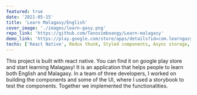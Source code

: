 ```yaml
---
featured: true
date: '2021-05-15'
title: 'Learn Malagasy/English'
cover_image: './images/learn-gasy.png'
repo_link: 'https://github.com/Tanosimboangy/Learn-malagasy'
demo_link: 'https://play.google.com/store/apps/details?id=com.learngasy&hl=en&gl=US'
techs: ['React Native', Redux thunk, Styled components, Async storage, Storybook]
---
```


This project is built with react native. You can find it on google play store and start learning Malagasy! It is an application that helps people to learn both English and Malagasy. In a team of three developers, I worked on building the components and some of the UI, where I used a storybook to test the components. Together we implemented the functionalities.
